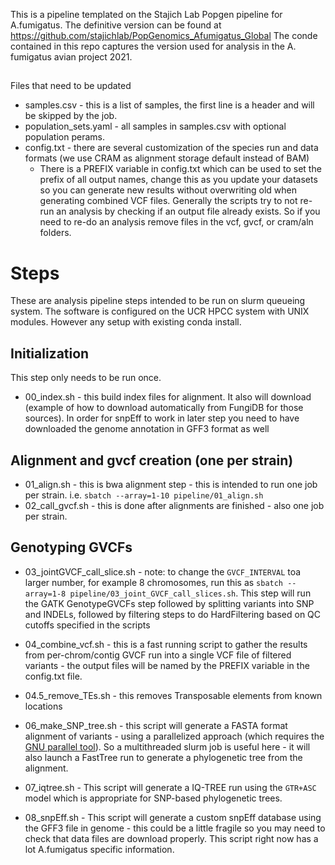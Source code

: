 This is a pipeline templated on the Stajich Lab Popgen pipeline for A.fumigatus. The definitive version can be found at https://github.com/stajichlab/PopGenomics_Afumigatus_Global
The conde contained in this repo captures the version used for analysis in the A. fumigatus avian project 2021. 


##

Files that need to be updated
 - samples.csv - this is a list of samples, the first line is a header and will be skipped by the job.
 - population_sets.yaml - all samples in samples.csv with optional population perams. 
 - config.txt  - there are several customization of the species run and data formats (we use CRAM as alignment storage default instead of BAM)
    * There is a PREFIX variable in config.txt which can be used to set the prefix of all output names, change this as you update your datasets so you can generate new results without overwriting old when generating combined VCF files.  Generally the scripts try to not re-run an analysis by checking if an output file already exists. So if you need to re-do an analysis remove files in the vcf, gvcf, or cram/aln folders.

# Steps
These are analysis pipeline steps intended to be run on slurm queueing system. The software is configured on the UCR HPCC system with UNIX modules. However any setup with existing conda install.

## Initialization
This step only needs to be run once.

* 00_index.sh - this build index files for alignment. It also will download (example of how to download automatically from FungiDB for those sources). In order for snpEff to work in later step you need to have downloaded the genome annotation in GFF3 format as well

## Alignment and gvcf creation (one per strain)
* 01_align.sh - this is bwa alignment step - this is intended to run one job per strain. i.e. ```sbatch --array=1-10 pipeline/01_align.sh```
* 02_call_gvcf.sh - this is done after alignments are finished - also one job per strain. 

## Genotyping GVCFs
* 03_jointGVCF_call_slice.sh - note: to change the `GVCF_INTERVAL` toa larger number, for example 8 chromosomes, run this as ```sbatch --array=1-8 pipeline/03_joint_GVCF_call_slices.sh```.
This step will run the GATK GenotypeGVCFs step followed by splitting variants into SNP and INDELs, followed by filtering steps to do HardFiltering based on QC cutoffs specified in the scripts 

* 04_combine_vcf.sh - this is a fast running script to gather the results from per-chrom/contig GVCF run into a single VCF file of filtered variants - the output files will be named by the PREFIX variable in the config.txt file.
* 04.5_remove_TEs.sh - this removes Transposable elements from known locations
* 06_make_SNP_tree.sh - this script will generate a FASTA format alignment of variants - using a parallelized approach (which requires the [GNU parallel tool](https://www.gnu.org/software/parallel/)). So a multithreaded slurm job is useful here - it will also launch a FastTree run to generate a phylogenetic tree from the alignment.
* 07_iqtree.sh - This script will generate a IQ-TREE run using the `GTR+ASC` model which is appropriate for SNP-based phylogenetic trees.
* 08_snpEff.sh - This script will generate a custom snpEff database using the GFF3 file in genome - this could be a little fragile so you may need to check that data files are download properly. This script right now has a lot A.fumigatus specific information.
